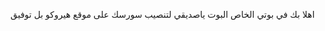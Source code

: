اهلا بك في بوتي الخاص البوت ياصديقي لتنصيب سورسك على موقع هيروكو بل توفيق 

<!---
Ggvccnnnnnnmllk/Ggvccnnnnnnmllk is a ✨ special ✨ repository because its `README.md` (this file) appears on your GitHub profile.
You can click the Preview link to take a look at your changes.
--->
